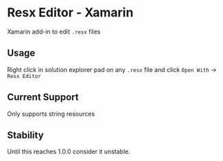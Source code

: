 # Resx Editor - Xamarin

Xamarin add-in to edit `.resx` files

## Usage

Right click in solution explorer pad on any `.resx` file and click `Open With`
-> `Resx Editor`

## Current Support

Only supports string resources

## Stability

Until this reaches 1.0.0 consider it unstable.
